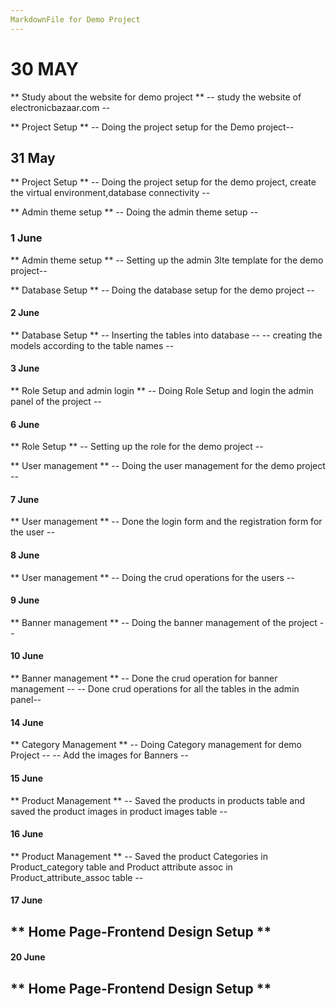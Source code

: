 ```yaml
---
MarkdownFile for Demo Project 
---
```

# 30 MAY 

** Study about the website for demo project **
-- study the website of electronicbazaar.com --

** Project Setup **
-- Doing the project setup for the Demo project--

## 31 May

** Project Setup **
-- Doing the project setup for the demo project,
create the virtual environment,database connectivity --

** Admin theme setup **
-- Doing the admin theme setup --

### 1 June

** Admin theme setup **
-- Setting up the admin 3lte template for the demo project--

** Database Setup **
-- Doing the database setup for the demo project --

#### 2 June

** Database Setup **
-- Inserting the tables into database --
-- creating the models according to the table names --

#### 3 June

** Role Setup and admin login **
-- Doing Role Setup and login the admin panel of the project --

#### 6 June

** Role Setup **
-- Setting up the role for the demo project --

** User management **
-- Doing the user management for the demo project --

#### 7 June 

** User management **
-- Done the login form and the registration form for the user --

#### 8 June 

** User management **
-- Doing the crud operations for the users --

#### 9 June

** Banner management **
-- Doing the banner management of the project --

#### 10 June

** Banner management **
-- Done the crud operation for banner management --
-- Done crud operations for all the tables in the admin panel--


#### 14 June
** Category Management **
-- Doing Category management for demo Project --
-- Add the images for Banners --


#### 15 June
** Product Management **
-- Saved the products in products table and saved the product images
in product images table --

#### 16 June 
** Product Management **
-- Saved the product Categories in Product_category table and
Product attribute assoc in Product_attribute_assoc table --

#### 17 June
** Home Page-Frontend Design Setup **
-- 

#### 20 June
** Home Page-Frontend Design Setup **
--

